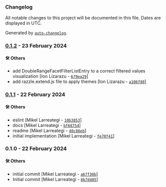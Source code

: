 ### Changelog

All notable changes to this project will be documented in this file. Dates are displayed in UTC.

Generated by [`auto-changelog`](https://github.com/CookPete/auto-changelog).

### [0.1.2](https://github.com/eea/volto-doublerange-facet/compare/0.1.1...0.1.2) - 23 February 2024

#### :hammer_and_wrench: Others

- add DoubleRangeFacetFilterListEntry to a correct filtered values visualization [Ion Lizarazu - [`679ea29`](https://github.com/eea/volto-doublerange-facet/commit/679ea29f044f5229be65952f819d69951413f425)]
- add razzle.extend.js file to apply themes [Ion Lizarazu - [`a106f80`](https://github.com/eea/volto-doublerange-facet/commit/a106f8026d9a43a95f9d035921befda5bad99319)]
### [0.1.1](https://github.com/eea/volto-doublerange-facet/compare/0.1.0...0.1.1) - 22 February 2024

#### :hammer_and_wrench: Others

- eslint [Mikel Larreategi - [`10b3853`](https://github.com/eea/volto-doublerange-facet/commit/10b3853fbccd1cd56e39cadd81d376a237b925a1)]
- docs [Mikel Larreategi - [`bf68754`](https://github.com/eea/volto-doublerange-facet/commit/bf68754dc5a631091703befe747a935222804067)]
- readme [Mikel Larreategi - [`40c86eb`](https://github.com/eea/volto-doublerange-facet/commit/40c86eb41d1692137500f93e07c3fc6bf8f1d668)]
- initial implementation [Mikel Larreategi - [`fe70f41`](https://github.com/eea/volto-doublerange-facet/commit/fe70f41e6feef081e25511e2423ae6bfdc3bfbca)]
### 0.1.0 - 22 February 2024

#### :hammer_and_wrench: Others

- initial commit [Mikel Larreategi - [`a67f30b`](https://github.com/eea/volto-doublerange-facet/commit/a67f30b6805bbf99a0cdb4ce3f50b71ceec5b619)]
- Initial commit [Mikel Larreategi - [`8b7d405`](https://github.com/eea/volto-doublerange-facet/commit/8b7d4052bbb6d8be8df28ab01c4e820519fb4632)]
